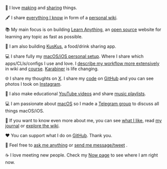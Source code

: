 👋 I love [making](../projects) and [sharing](https://wiki.nikiv.dev/sharing/) things.

🖋 I share [everything I know](https://wiki.nikiv.dev/sharing/everything-I-know) in form of a [personal wiki](https://wiki.nikiv.dev/).

📚 My main focus is on building [Learn Anything](https://learn-anything.xyz), an [open source](https://github.com/learn-anything/learn-anything.xyz) website for learning any topic as fast as possible.

🥑 I am also building [KusKus](https://kuskus.app), a food/drink sharing app.

💻 I share fully my [macOS/iOS personal setup](https://github.com/nikitavoloboev/config). Where I share which apps/CLIs/configs I use and love. I [describe my workflow more extensively](https://wiki.nikiv.dev/sharing/my-workflow) in wiki and [course](https://macos.nikiv.dev). [Karabiner](https://wiki.nikiv.dev/macOS/apps/karabiner/) is life changing.

🌐 I share my thoughts on [X](https://twitter.com/nikitavoloboev). I share my [code](https://github.com/nikitavoloboev#src) on [GitHub](https://github.com/nikitavoloboev) and you can see photos I took on [Instagram](https://www.instagram.com/nikitavoloboev).

🎥 I also make educational [YouTube videos](https://www.youtube.com/channel/UCEKqrUfr_FMKIO9XSJS4vDw) and share [music playlists](https://open.spotify.com/user/nikitavoloboev).

💻 I am passionate about [macOS](https://github.com/nikitavoloboev/config) so I made a [Telegram group](https://t.me/joinchat/BBKnQU4_rty6_942PFbPbw) to discuss all things macOS/iOS.

🐾 If you want to know even more about me, you can see [what I like](likes), read [my journal](https://wiki.nikiv.dev/looking-back) or [explore the wiki](https://wiki.nikiv.dev/).

♥️ You can support what I do on [GitHub](https://github.com/sponsors/nikitavoloboev). Thank you.

💬 Feel free to [ask me anything](https://github.com/nikitavoloboev/ama) or [send me message/tweet](https://twitter.com/nikitavoloboev) .

☕ I love meeting new people. Check my [Now page](../now) to see where I am right now.
